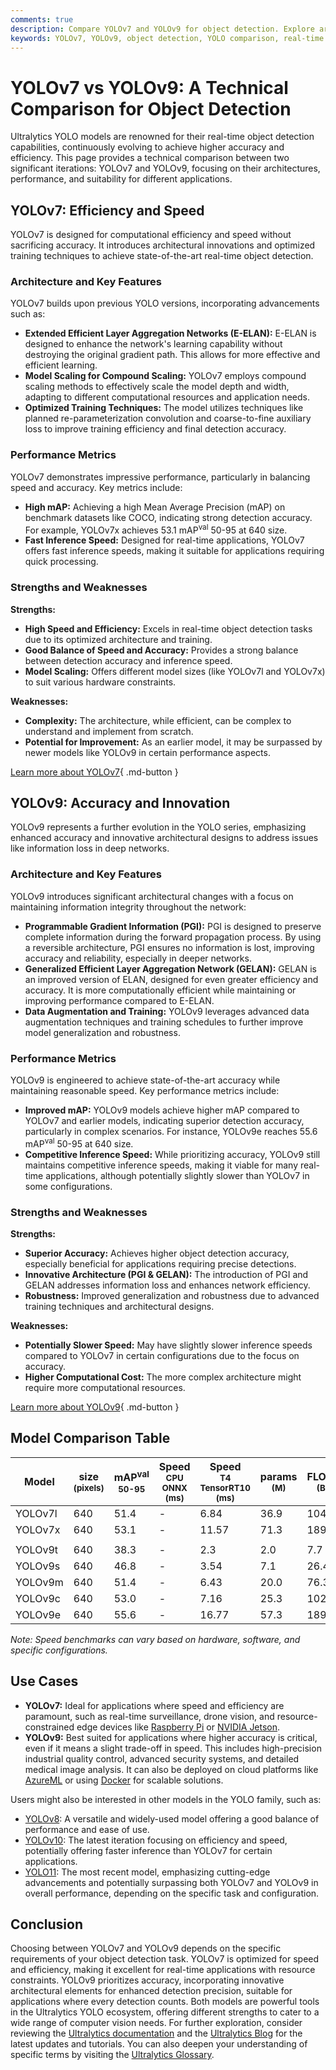 ```yaml
---
comments: true
description: Compare YOLOv7 and YOLOv9 for object detection. Explore architectures, performance metrics, and use cases to choose the best model for your task.
keywords: YOLOv7, YOLOv9, object detection, YOLO comparison, real-time detection, accuracy vs speed, Ultralytics models, computer vision
---
```


# YOLOv7 vs YOLOv9: A Technical Comparison for Object Detection

<script async src="https://cdn.jsdelivr.net/npm/chart.js"></script>
<script defer src="../../javascript/benchmark.js"></script>

<canvas id="modelComparisonChart" width="1024" height="400" active-models='["YOLOv7", "YOLOv9"]'></canvas>

Ultralytics YOLO models are renowned for their real-time object detection capabilities, continuously evolving to achieve higher accuracy and efficiency. This page provides a technical comparison between two significant iterations: YOLOv7 and YOLOv9, focusing on their architectures, performance, and suitability for different applications.

## YOLOv7: Efficiency and Speed

YOLOv7 is designed for computational efficiency and speed without sacrificing accuracy. It introduces architectural innovations and optimized training techniques to achieve state-of-the-art real-time object detection.

### Architecture and Key Features

YOLOv7 builds upon previous YOLO versions, incorporating advancements such as:

- **Extended Efficient Layer Aggregation Networks (E-ELAN):** E-ELAN is designed to enhance the network's learning capability without destroying the original gradient path. This allows for more effective and efficient learning.
- **Model Scaling for Compound Scaling:** YOLOv7 employs compound scaling methods to effectively scale the model depth and width, adapting to different computational resources and application needs.
- **Optimized Training Techniques:** The model utilizes techniques like planned re-parameterization convolution and coarse-to-fine auxiliary loss to improve training efficiency and final detection accuracy.

### Performance Metrics

YOLOv7 demonstrates impressive performance, particularly in balancing speed and accuracy. Key metrics include:

- **High mAP:** Achieving a high Mean Average Precision (mAP) on benchmark datasets like COCO, indicating strong detection accuracy. For example, YOLOv7x achieves 53.1 mAP<sup>val</sup> 50-95 at 640 size.
- **Fast Inference Speed:** Designed for real-time applications, YOLOv7 offers fast inference speeds, making it suitable for applications requiring quick processing.

### Strengths and Weaknesses

**Strengths:**

- **High Speed and Efficiency:** Excels in real-time object detection tasks due to its optimized architecture and training.
- **Good Balance of Speed and Accuracy:** Provides a strong balance between detection accuracy and inference speed.
- **Model Scaling:** Offers different model sizes (like YOLOv7l and YOLOv7x) to suit various hardware constraints.

**Weaknesses:**

- **Complexity:** The architecture, while efficient, can be complex to understand and implement from scratch.
- **Potential for Improvement:** As an earlier model, it may be surpassed by newer models like YOLOv9 in certain performance aspects.

[Learn more about YOLOv7](https://docs.ultralytics.com/models/yolov7/){ .md-button }

## YOLOv9: Accuracy and Innovation

YOLOv9 represents a further evolution in the YOLO series, emphasizing enhanced accuracy and innovative architectural designs to address issues like information loss in deep networks.

### Architecture and Key Features

YOLOv9 introduces significant architectural changes with a focus on maintaining information integrity throughout the network:

- **Programmable Gradient Information (PGI):** PGI is designed to preserve complete information during the forward propagation process. By using a reversible architecture, PGI ensures no information is lost, improving accuracy and reliability, especially in deeper networks.
- **Generalized Efficient Layer Aggregation Network (GELAN):** GELAN is an improved version of ELAN, designed for even greater efficiency and accuracy. It is more computationally efficient while maintaining or improving performance compared to E-ELAN.
- **Data Augmentation and Training:** YOLOv9 leverages advanced data augmentation techniques and training schedules to further improve model generalization and robustness.

### Performance Metrics

YOLOv9 is engineered to achieve state-of-the-art accuracy while maintaining reasonable speed. Key performance metrics include:

- **Improved mAP:** YOLOv9 models achieve higher mAP compared to YOLOv7 and earlier models, indicating superior detection accuracy, particularly in complex scenarios. For instance, YOLOv9e reaches 55.6 mAP<sup>val</sup> 50-95 at 640 size.
- **Competitive Inference Speed:** While prioritizing accuracy, YOLOv9 still maintains competitive inference speeds, making it viable for many real-time applications, although potentially slightly slower than YOLOv7 in some configurations.

### Strengths and Weaknesses

**Strengths:**

- **Superior Accuracy:** Achieves higher object detection accuracy, especially beneficial for applications requiring precise detections.
- **Innovative Architecture (PGI & GELAN):** The introduction of PGI and GELAN addresses information loss and enhances network efficiency.
- **Robustness:** Improved generalization and robustness due to advanced training techniques and architectural designs.

**Weaknesses:**

- **Potentially Slower Speed:** May have slightly slower inference speeds compared to YOLOv7 in certain configurations due to the focus on accuracy.
- **Higher Computational Cost:** The more complex architecture might require more computational resources.

[Learn more about YOLOv9](https://docs.ultralytics.com/models/yolov9/){ .md-button }

## Model Comparison Table

| Model   | size<br><sup>(pixels) | mAP<sup>val<br>50-95 | Speed<br><sup>CPU ONNX<br>(ms) | Speed<br><sup>T4 TensorRT10<br>(ms) | params<br><sup>(M) | FLOPs<br><sup>(B) |
| ------- | --------------------- | -------------------- | ------------------------------ | ----------------------------------- | ------------------ | ----------------- |
| YOLOv7l | 640                   | 51.4                 | -                              | 6.84                                | 36.9               | 104.7             |
| YOLOv7x | 640                   | 53.1                 | -                              | 11.57                               | 71.3               | 189.9             |
|         |                       |                      |                                |                                     |                    |                   |
| YOLOv9t | 640                   | 38.3                 | -                              | 2.3                                 | 2.0                | 7.7               |
| YOLOv9s | 640                   | 46.8                 | -                              | 3.54                                | 7.1                | 26.4              |
| YOLOv9m | 640                   | 51.4                 | -                              | 6.43                                | 20.0               | 76.3              |
| YOLOv9c | 640                   | 53.0                 | -                              | 7.16                                | 25.3               | 102.1             |
| YOLOv9e | 640                   | 55.6                 | -                              | 16.77                               | 57.3               | 189.0             |

_Note: Speed benchmarks can vary based on hardware, software, and specific configurations._

## Use Cases

- **YOLOv7:** Ideal for applications where speed and efficiency are paramount, such as real-time surveillance, drone vision, and resource-constrained edge devices like [Raspberry Pi](https://docs.ultralytics.com/guides/raspberry-pi/) or [NVIDIA Jetson](https://docs.ultralytics.com/guides/nvidia-jetson/).
- **YOLOv9:** Best suited for applications where higher accuracy is critical, even if it means a slight trade-off in speed. This includes high-precision industrial quality control, advanced security systems, and detailed medical image analysis. It can also be deployed on cloud platforms like [AzureML](https://docs.ultralytics.com/guides/azureml-quickstart/) or using [Docker](https://docs.ultralytics.com/guides/docker-quickstart/) for scalable solutions.

Users might also be interested in other models in the YOLO family, such as:

- [YOLOv8](https://docs.ultralytics.com/models/yolov8/): A versatile and widely-used model offering a good balance of performance and ease of use.
- [YOLOv10](https://docs.ultralytics.com/models/yolov10/): The latest iteration focusing on efficiency and speed, potentially offering faster inference than YOLOv7 for certain applications.
- [YOLO11](https://docs.ultralytics.com/models/yolo11/): The most recent model, emphasizing cutting-edge advancements and potentially surpassing both YOLOv7 and YOLOv9 in overall performance, depending on the specific task and configuration.

## Conclusion

Choosing between YOLOv7 and YOLOv9 depends on the specific requirements of your object detection task. YOLOv7 is optimized for speed and efficiency, making it excellent for real-time applications with resource constraints. YOLOv9 prioritizes accuracy, incorporating innovative architectural elements for enhanced detection precision, suitable for applications where every detection counts. Both models are powerful tools in the Ultralytics YOLO ecosystem, offering different strengths to cater to a wide range of computer vision needs. For further exploration, consider reviewing the [Ultralytics documentation](https://docs.ultralytics.com/guides/) and the [Ultralytics Blog](https://www.ultralytics.com/blog) for the latest updates and tutorials. You can also deepen your understanding of specific terms by visiting the [Ultralytics Glossary](https://www.ultralytics.com/glossary).
